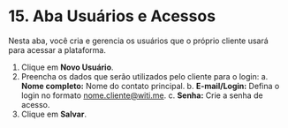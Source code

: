 # 15. Aba Usuários e Acessos

Nesta aba, você cria e gerencia os usuários que o próprio cliente usará para acessar a plataforma.

1.  Clique em **Novo Usuário**.
2.  Preencha os dados que serão utilizados pelo cliente para o login:
    a. **Nome completo:** Nome do contato principal.
    b. **E-mail/Login:** Defina o login no formato nome.cliente@witi.me.
    c. **Senha:** Crie a senha de acesso.
3.  Clique em **Salvar**.